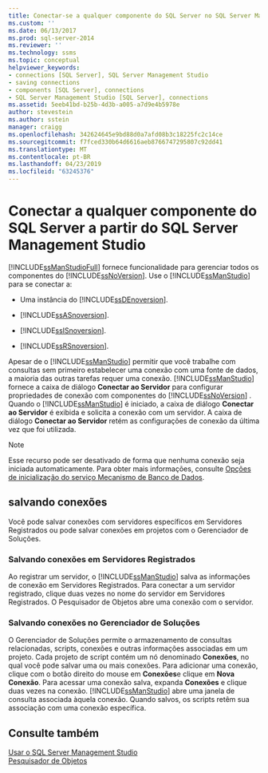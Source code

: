 ```yaml
---
title: Conectar-se a qualquer componente do SQL Server no SQL Server Management Studio | Microsoft Docs
ms.custom: ''
ms.date: 06/13/2017
ms.prod: sql-server-2014
ms.reviewer: ''
ms.technology: ssms
ms.topic: conceptual
helpviewer_keywords:
- connections [SQL Server], SQL Server Management Studio
- saving connections
- components [SQL Server], connections
- SQL Server Management Studio [SQL Server], connections
ms.assetid: 5eeb41bd-b25b-4d3b-a005-a7d9e4b5978e
author: stevestein
ms.author: sstein
manager: craigg
ms.openlocfilehash: 342624645e9bd88d0a7afd08b3c18225fc2c14ce
ms.sourcegitcommit: f7fced330b64d6616aeb8766747295807c92dd41
ms.translationtype: MT
ms.contentlocale: pt-BR
ms.lasthandoff: 04/23/2019
ms.locfileid: "63245376"
---
```

# <a name="connect-to-any-sql-server-component-from-sql-server-management-studio"></a>Conectar a qualquer componente do SQL Server a partir do SQL Server Management Studio
  [!INCLUDE[ssManStudioFull](../../includes/ssmanstudiofull-md.md)] fornece funcionalidade para gerenciar todos os componentes do [!INCLUDE[ssNoVersion](../../includes/ssnoversion-md.md)]. Use o [!INCLUDE[ssManStudio](../../includes/ssmanstudio-md.md)] para se conectar a:  
  
-   Uma instância do [!INCLUDE[ssDEnoversion](../../includes/ssdenoversion-md.md)].  
  
-   [!INCLUDE[ssASnoversion](../../includes/ssasnoversion-md.md)].  
  
-   [!INCLUDE[ssISnoversion](../../includes/ssisnoversion-md.md)].  
  
-   [!INCLUDE[ssRSnoversion](../../includes/ssrsnoversion-md.md)].  
  
 Apesar de o [!INCLUDE[ssManStudio](../../includes/ssmanstudio-md.md)] permitir que você trabalhe com consultas sem primeiro estabelecer uma conexão com uma fonte de dados, a maioria das outras tarefas requer uma conexão. [!INCLUDE[ssManStudio](../../includes/ssmanstudio-md.md)] fornece a caixa de diálogo **Conectar ao Servidor** para configurar propriedades de conexão com componentes do [!INCLUDE[ssNoVersion](../../includes/ssnoversion-md.md)] . Quando o [!INCLUDE[ssManStudio](../../includes/ssmanstudio-md.md)] é iniciado, a caixa de diálogo **Conectar ao Servidor** é exibida e solicita a conexão com um servidor. A caixa de diálogo **Conectar ao Servidor** retém as configurações de conexão da última vez que foi utilizada.  
  
> [!NOTE]  
>  Esse recurso pode ser desativado de forma que nenhuma conexão seja iniciada automaticamente. Para obter mais informações, consulte [Opções de inicialização do serviço Mecanismo de Banco de Dados](../../database-engine/configure-windows/database-engine-service-startup-options.md).  
  
## <a name="saving-connections"></a>salvando conexões  
 Você pode salvar conexões com servidores específicos em Servidores Registrados ou pode salvar conexões em projetos com o Gerenciador de Soluções.  
  
### <a name="saving-connections-in-registered-servers"></a>Salvando conexões em Servidores Registrados  
 Ao registrar um servidor, o [!INCLUDE[ssManStudio](../../includes/ssmanstudio-md.md)] salva as informações de conexão em Servidores Registrados. Para conectar a um servidor registrado, clique duas vezes no nome do servidor em Servidores Registrados. O Pesquisador de Objetos abre uma conexão com o servidor.  
  
### <a name="saving-connections-in-solution-explorer"></a>Salvando conexões no Gerenciador de Soluções  
 O Gerenciador de Soluções permite o armazenamento de consultas relacionadas, scripts, conexões e outras informações associadas em um projeto. Cada projeto de script contém um nó denominado **Conexões**, no qual você pode salvar uma ou mais conexões. Para adicionar uma conexão, clique com o botão direito do mouse em **Conexões**e clique em **Nova Conexão**. Para acessar uma conexão salva, expanda **Conexões** e clique duas vezes na conexão. [!INCLUDE[ssManStudio](../../includes/ssmanstudio-md.md)] abre uma janela de consulta associada àquela conexão. Quando salvos, os scripts retêm sua associação com uma conexão específica.  
  
## <a name="see-also"></a>Consulte também  
 [Usar o SQL Server Management Studio](../sql-server-management-studio-ssms.md)   
 [Pesquisador de Objetos](../object/object-explorer.md)  
  
  
